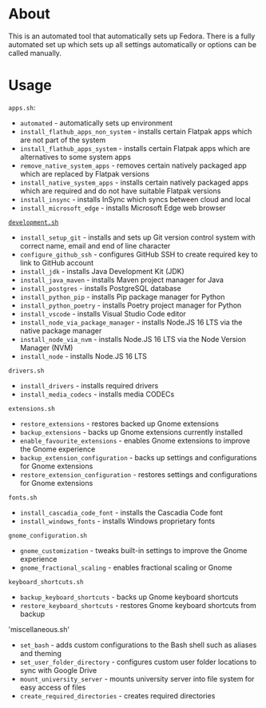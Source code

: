 # About 
This is an automated tool that automatically sets up Fedora. There is a fully automated set up which sets up all settings automatically or options can be called manually. 

# Usage
`apps.sh`:
* `automated` - automatically sets up environment 
* `install_flathub_apps_non_system` - installs certain Flatpak apps which are not part of the system
* `install_flathub_apps_system` - installs certain Flatpak apps which are alternatives to some system apps
* `remove_native_system_apps` - removes certain natively packaged app which are replaced by Flatpak versions
* `install_native_system_apps` - installs certain natively packaged apps which are required and do not have suitable Flatpak versions
* `install_insync` - installs InSync which syncs between cloud and local 
* `install_microsoft_edge` - installs Microsoft Edge web browser

[`development.sh`](development.sh)
* `install_setup_git` - installs and sets up Git version control system with correct name, email and end of line character
* `configure_github_ssh` - configures GitHub SSH to create required key to link to GitHub account
* `install_jdk` - installs Java Development Kit (JDK)
* `install_java_maven` - installs Maven project manager for Java
* `install_postgres` - installs PostgreSQL database
* `install_python_pip` - installs Pip package manager for Python
* `install_python_poetry` - installs Poetry project manager for Python
* `install_vscode` - installs Visual Studio Code editor
* `install_node_via_package_manager` - installs Node.JS 16 LTS via the native package manager 
* `install_node_via_nvm` - installs Node.JS 16 LTS via the Node Version Manager (NVM)
* `install_node` - installs Node.JS 16 LTS 

`drivers.sh`
* `install_drivers` - installs required drivers 
* `install_media_codecs` - installs media CODECs

`extensions.sh`
* `restore_extensions` - restores backed up Gnome extensions 
* `backup_extensions` - backs up Gnome extensions currently installed 
* `enable_favourite_extensions` - enables Gnome extensions to improve the Gnome experience
* `backup_extension_configuration` - backs up settings and configurations for Gnome extensions
* `restore_extension_configuration` - restores settings and configurations for Gnome extensions

`fonts.sh` 
* `install_cascadia_code_font` - installs the Cascadia Code font
* `install_windows_fonts` - installs Windows proprietary fonts

`gnome_configuration.sh`
* `gnome_customization` - tweaks built-in settings to improve the Gnome experience
* `gnome_fractional_scaling` - enables fractional scaling or Gnome

`keyboard_shortcuts.sh`
* `backup_keyboard_shortcuts` - backs up Gnome keyboard shortcuts
* `restore_keyboard_shortcuts` - restores Gnome keyboard shortcuts from backup 

'miscellaneous.sh'
* `set_bash` - adds custom configurations to the Bash shell such as aliases and theming
* `set_user_folder_directory` - configures custom user folder locations to sync with Google Drive
* `mount_university_server` - mounts university server into file system for easy access of files
* `create_required_directories` - creates required directories 